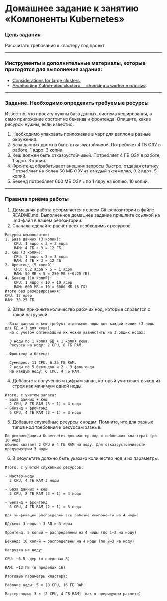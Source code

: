 # Домашнее задание к занятию «Компоненты Kubernetes»

### Цель задания

Рассчитать требования к кластеру под проект

------

### Инструменты и дополнительные материалы, которые пригодятся для выполнения задания:

- [Considerations for large clusters](https://kubernetes.io/docs/setup/best-practices/cluster-large/),
- [Architecting Kubernetes clusters — choosing a worker node size](https://learnk8s.io/kubernetes-node-size).

------

### Задание. Необходимо определить требуемые ресурсы
Известно, что проекту нужны база данных, система кеширования, а само приложение состоит из бекенда и фронтенда. Опишите, какие ресурсы нужны, если известно:

1. Необходимо упаковать приложение в чарт для деплоя в разные окружения. 
2. База данных должна быть отказоустойчивой. Потребляет 4 ГБ ОЗУ в работе, 1 ядро. 3 копии. 
3. Кеш должен быть отказоустойчивый. Потребляет 4 ГБ ОЗУ в работе, 1 ядро. 3 копии. 
4. Фронтенд обрабатывает внешние запросы быстро, отдавая статику. Потребляет не более 50 МБ ОЗУ на каждый экземпляр, 0.2 ядра. 5 копий. 
5. Бекенд потребляет 600 МБ ОЗУ и по 1 ядру на копию. 10 копий.

----

### Правила приёма работы

1. Домашняя работа оформляется в своем Git-репозитории в файле README.md. Выполненное домашнее задание пришлите ссылкой на .md-файл в вашем репозитории.
2. Сначала сделайте расчёт всех необходимых ресурсов.

```
Ресурсы компонентов:
1. База данных (3 копии):
    CPU: 1 ядро × 3 = 3 ядра
    RAM: 4 ГБ × 3 = 12 ГБ
2. Кеш (3 копии):
    CPU: 1 ядро × 3 = 3 ядра
    RAM: 4 ГБ × 3 = 12 ГБ
2. Фронтенд (5 копий):
    CPU: 0.2 ядра × 5 = 1 ядро
    RAM: 50 МБ × 5 = 250 МБ (~0.25 ГБ)
4. Бекенд (10 копий):
    CPU: 1 ядро × 10 = 10 ядер
    RAM: 600 МБ × 10 = 6000 МБ (6 ГБ)
Итого без резервирования:
CPU: 17 ядер
RAM: 30.25 ГБ

```
3. Затем прикиньте количество рабочих нод, которые справятся с такой нагрузкой.

```
- База данных и кеш требуют отдельные ноды для каждой копии (3 ноды для БД и 3 для кеша),
  но с учетом оптимизации их можно разместить на 3 общих нодах:

  3 ноды по 1 копия БД + 1 копия кеша.
  Ресурсы на ноду: 2 CPU, 8 ГБ RAM. 

- Фронтенд и бекенд:

  Суммарно: 11 CPU, 6.25 ГБ RAM.
  2 ноды по 5 бекэндов и 2 - 3 фронтенда
  На каждую ноду: 6 CPU, 4 ГБ RAM.
```

4. Добавьте к полученным цифрам запас, который учитывает выход из строя как минимум одной ноды. 

```
Итого, с учетом запаса:
- База данных + кеш
  2 CPU, 8 ГБ RAM (3 + 1) = 4 ноды
- Бекэнд + фронтэнд
  6 CPU, 4 ГБ RAM (2 + 1) = 3 ноды
```

5. Добавьте служебные ресурсы к нодам. Помните, что для разных типов нод требовния к ресурсам разные. 

```
По рекомендациям Kubernetes для мастер-нод в небольших кластерах (до 10 нод)
обычно хватает 2 CPU и 4 ГБ RAM на ноду. Для отказоустойчивости предусмотрим 3 ноды 
```

6. В результате должно быть указано количество нод и их параметры.

```
Итого, с учетом служебных ресурсов:

- Мастер-ноды
  2 CPU, 4 ГБ RAM 3 ноды

- База данных + кеш
  2 CPU, 8 ГБ RAM (3 + 1) = 4 ноды

- Бекэнд + фронтэнд
  6 CPU, 4 ГБ RAM (2 + 1) = 3 ноды
  ```


```
Для унификации рпспределим все рабочие компоненты на 4 ноды:

БД/кеш: 3 ноды → 3 БД и 3 кеша

Фронтенд: 5 копий → распределены на 4 ноды (по 1–2 на ноду)

Бекенд: 10 копий → распределены на 4 ноды (по 2–3 на ноду)

Нагрузка на ноду:

CPU: ~6.5 ядер (в пределах 8)

RAM: ~13 ГБ (в пределах 16)

Итоговые параметры кластера:

Рабочие ноды: 5 × [8 CPU, 16 ГБ RAM]

Мастер-ноды: 3 × [2 CPU, 4 ГБ RAM] (как в предыдущем расчете)

```
